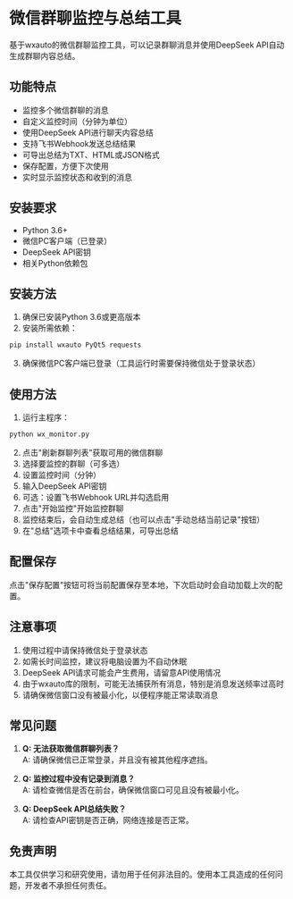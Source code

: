 # 微信群聊监控与总结工具

基于wxauto的微信群聊监控工具，可以记录群聊消息并使用DeepSeek API自动生成群聊内容总结。

## 功能特点

- 监控多个微信群聊的消息
- 自定义监控时间（分钟为单位）
- 使用DeepSeek API进行聊天内容总结
- 支持飞书Webhook发送总结结果
- 可导出总结为TXT、HTML或JSON格式
- 保存配置，方便下次使用
- 实时显示监控状态和收到的消息

## 安装要求

- Python 3.6+
- 微信PC客户端（已登录）
- DeepSeek API密钥
- 相关Python依赖包

## 安装方法

1. 确保已安装Python 3.6或更高版本
2. 安装所需依赖：

```bash
pip install wxauto PyQt5 requests
```

3. 确保微信PC客户端已登录（工具运行时需要保持微信处于登录状态）

## 使用方法

1. 运行主程序：

```bash
python wx_monitor.py
```

2. 点击"刷新群聊列表"获取可用的微信群聊
3. 选择要监控的群聊（可多选）
4. 设置监控时间（分钟）
5. 输入DeepSeek API密钥
6. 可选：设置飞书Webhook URL并勾选启用
7. 点击"开始监控"开始监控群聊
8. 监控结束后，会自动生成总结（也可以点击"手动总结当前记录"按钮）
9. 在"总结"选项卡中查看总结结果，可导出总结

## 配置保存

点击"保存配置"按钮可将当前配置保存至本地，下次启动时会自动加载上次的配置。

## 注意事项

1. 使用过程中请保持微信处于登录状态
2. 如需长时间监控，建议将电脑设置为不自动休眠
3. DeepSeek API请求可能会产生费用，请留意API使用情况
4. 由于wxauto库的限制，可能无法捕获所有消息，特别是消息发送频率过高时
5. 请确保微信窗口没有被最小化，以便程序能正常读取消息

## 常见问题

1. **Q: 无法获取微信群聊列表？**  
   A: 请确保微信已正常登录，并且没有被其他程序遮挡。

2. **Q: 监控过程中没有记录到消息？**  
   A: 请检查微信是否在前台，确保微信窗口可见且没有被最小化。

3. **Q: DeepSeek API总结失败？**  
   A: 请检查API密钥是否正确，网络连接是否正常。

## 免责声明

本工具仅供学习和研究使用，请勿用于任何非法目的。使用本工具造成的任何问题，开发者不承担任何责任。 